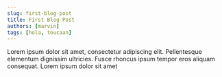 ```yaml
---
slug: first-blog-post
title: First Blog Post
authors: [marvin]
tags: [hola, toucaan]
---
```


Lorem ipsum dolor sit amet, consectetur adipiscing elit. Pellentesque elementum dignissim ultricies. Fusce rhoncus ipsum tempor eros aliquam consequat. Lorem ipsum dolor sit amet
